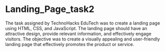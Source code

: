 # Landing_Page_task2
The task assigned by TechnoHacks EduTech was to create a landing page using HTML, CSS, and JavaScript. The landing page should have an attractive design, provide relevant information, and effectively engage visitors. The objective was to create a visually appealing and user-friendly landing page that effectively promotes the product or service.
